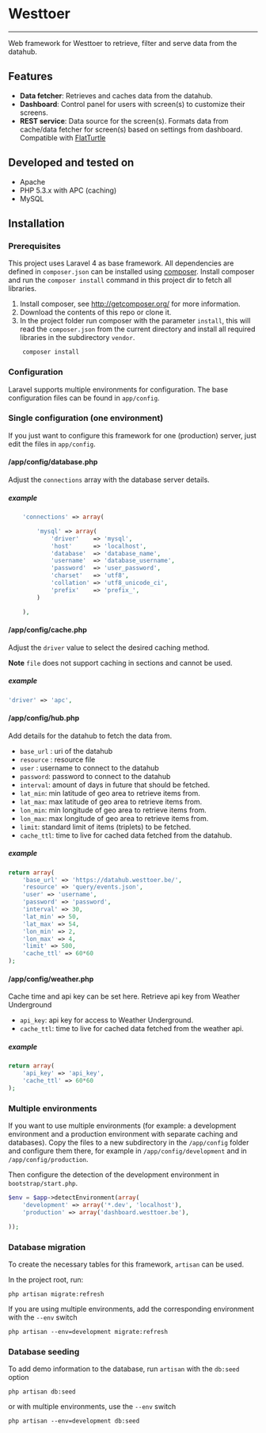 # Westtoer
---

Web framework for Westtoer to retrieve, filter and serve data from the datahub.

## Features
* **Data fetcher**: Retrieves and caches data from the datahub.
* **Dashboard**: Control panel for users with screen(s) to customize their screens.
* **REST service**: Data source for the screen(s). Formats data from cache/data fetcher for screen(s) based on settings from dashboard. Compatible with [FlatTurtle](http://flatturtle.com)




## Developed and tested on

 * Apache
 * PHP 5.3.x with APC (caching)
 * MySQL

## Installation
### Prerequisites

This project uses Laravel 4 as base framework.
All dependencies are defined in ```composer.json``` can be installed using [composer](http://getcomposer.org/).
Install composer and run the ```composer install``` command in this project dir to fetch all libraries.

1. Install composer, see <http://getcomposer.org/> for more information.
2. Download the contents of this repo or clone it.
3. In the project folder run composer with the parameter ```install```, this will read the ```composer.json``` from the current directory and install all required libraries in the subdirectory ```vendor```.

```Shell
	composer install
```
### Configuration

Laravel supports multiple environments for configuration. The base configuration files can be found in ```app/config```.

### Single configuration (one environment)

If you just want to configure this framework for one (production) server, just edit the files in ```app/config```.



#### /app/config/database.php

Adjust the ```connections``` array with the database server details.
##### example
```PHP
	'connections' => array(

		'mysql' => array(
			'driver'    => 'mysql',
			'host'      => 'localhost',
			'database'  => 'database_name',
			'username'  => 'database_username',
			'password'  => 'user_password',
			'charset'   => 'utf8',
			'collation' => 'utf8_unicode_ci',
			'prefix'    => 'prefix_',
		)

	),
```

#### /app/config/cache.php

Adjust the ```driver``` value to select the desired caching method.

**Note** ```file``` does not support caching in sections and cannot be used.

##### example
```PHP
'driver' => 'apc',
```


#### /app/config/hub.php

Add details for the datahub to fetch the data from.

* ```base_url``` : uri of the datahub
* ```resource``` : resource file 
* ```user``` : username to connect to the datahub
* ```password```: password to connect to the datahub
* ```interval```: amount of days in future that should be fetched.
* ```lat_min```: min latitude of geo area to retrieve items from.
* ```lat_max```: max latitude of geo area to retrieve items from.
* ```lon_min```: min longitude of geo area to retrieve items from.
* ```lon_max```: max longitude of geo area to retrieve items from.
* ```limit```: standard limit of items (triplets) to be fetched.
* ```cache_ttl```: time to live for cached data fetched from the datahub.


##### example

```PHP
return array(
	'base_url' => 'https://datahub.westtoer.be/',
	'resource' => 'query/events.json',
	'user' => 'username',
	'password' => 'password',
	'interval' => 30,
	'lat_min' => 50,
	'lat_max' => 54,
	'lon_min' => 2,
	'lon_max' => 4,
	'limit' => 500,
	'cache_ttl' => 60*60
);
```


#### /app/config/weather.php

Cache time and api key can be set here. Retrieve api key from Weather Underground

* ```api_key```: api key for access to Weather Underground.
* ```cache_ttl```: time to live for cached data fetched from the weather api.

##### example
```PHP
return array(
	'api_key' => 'api_key',
	'cache_ttl' => 60*60
);
```

### Multiple environments

If you want to use multiple environments (for example: a development environment and a production environment with separate caching and databases). Copy the files to a new subdirectory in the ```/app/config``` folder and configure them there, for example in ```/app/config/development``` and in ```/app/config/production```.

Then configure the detection of the development environment in ```bootstrap/start.php```.

```PHP
$env = $app->detectEnvironment(array(
    'development' => array('*.dev', 'localhost'),
    'production' => array('dashboard.westtoer.be'),

));
```

### Database migration

To create the necessary tables for this framework, ```artisan``` can be used.

In the project root, run:

```Shell
php artisan migrate:refresh
```

If you are using multiple environments, add the corresponding environment with the ```--env``` switch

```Shell
php artisan --env=development migrate:refresh
```

### Database seeding

To add demo information to the database, run ```artisan``` with the ```db:seed``` option

```Shell
php artisan db:seed
```

or with multiple environments, use the ```--env``` switch

```Shell
php artisan --env=development db:seed
```
